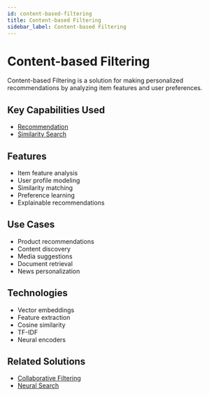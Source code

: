 ```yaml
---
id: content-based-filtering
title: Content-based Filtering
sidebar_label: Content-based Filtering
---
```


# Content-based Filtering

Content-based Filtering is a solution for making personalized recommendations by analyzing item features and user preferences.

## Key Capabilities Used

- [Recommendation](../capabilities/recommendation)
- [Similarity Search](../capabilities/similarity-search)

## Features

- Item feature analysis
- User profile modeling
- Similarity matching
- Preference learning
- Explainable recommendations

## Use Cases

- Product recommendations
- Content discovery
- Media suggestions
- Document retrieval
- News personalization

## Technologies

- Vector embeddings
- Feature extraction
- Cosine similarity
- TF-IDF
- Neural encoders

## Related Solutions

- [Collaborative Filtering](./collaborative-filtering)
- [Neural Search](./neural-search)
